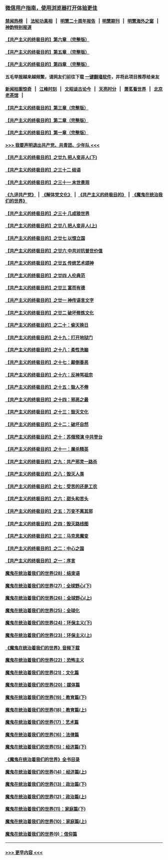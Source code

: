 ### [微信用户指南，使用浏览器打开体验更佳](https://github.com/gfw-breaker/banned-news1/blob/master/indexes/wechat-guide.md?t=0)
#### [禁闻热榜](热点新闻.md?t=0)  &nbsp;&nbsp;|&nbsp;&nbsp; [法轮功真相](https://github.com/gfw-breaker/truth/blob/master/README.md?t=0) &nbsp;&nbsp;|&nbsp;&nbsp; [明慧二十周年报告](https://github.com/gfw-breaker/mh-reports/blob/master/README.md?t=0) &nbsp;&nbsp;|&nbsp;&nbsp;[明慧期刊](https://github.com/gfw-breaker/mh-qikan) &nbsp;&nbsp;|&nbsp;&nbsp; [明慧海外之窗](https://github.com/gfw-breaker/mh-news/blob/master/README.md?t=0) &nbsp;&nbsp;|&nbsp;&nbsp; [神韵特别报道](https://github.com/gfw-breaker/mh-news/blob/master/shenyun.md?t=0)
#### [【共产主义的终极目的】第六章 （完整版）](../pages/nsc422/n11428913.md?t=02150202) 
#### [【共产主义的终极目的】第五章 （完整版）](../pages/nsc422/n11428912.md?t=02150202) 
#### [【共产主义的终极目的】第四章 （完整版）](../pages/nsc422/n11428907.md?t=02150202) 
#### 五毛举报越来越频繁，请网友们前往下载 [一键翻墙软件](https://github.com/gfw-breaker/ssr-accounts)，并将此项目推荐给亲友
#### [新闻拍案惊奇](https://github.com/gfw-breaker/banned-news1/blob/master/pages/link4.md) &nbsp;&nbsp;|&nbsp;&nbsp; [江峰时刻](https://github.com/gfw-breaker/banned-news1/blob/master/pages/link4.md) &nbsp;&nbsp;|&nbsp;&nbsp; [文昭谈古论今](https://github.com/gfw-breaker/banned-news1/blob/master/pages/link4.md) &nbsp;&nbsp;|&nbsp;&nbsp; [天亮时分](https://github.com/gfw-breaker/banned-news1/blob/master/pages/link4.md) &nbsp;&nbsp;|&nbsp;&nbsp; [萧茗看世界](https://github.com/gfw-breaker/banned-news1/blob/master/pages/link4.md) &nbsp;&nbsp;|&nbsp;&nbsp; [北京老茶馆](https://github.com/gfw-breaker/banned-news1/blob/master/pages/link4.md) &nbsp;&nbsp;|&nbsp;&nbsp; 
#### [【共产主义的终极目的】第三章（完整版）](../pages/nsc422/n11428848.md?t=02150202) 
#### [【共产主义的终极目的】第二章（完整版）](../pages/nsc422/n11428831.md?t=02150202) 
#### [【共产主义的终极目的】第一章（完整版）](../pages/nsc422/n11417651.md?t=02150202) 
#### [>>> 我要声明退出共产党、共青团、少年队 <<<](https://github.com/begood0513/goodnews/blob/master/quit/letter.md) 
#### [【共产主义的终极目的】之廿九 把人变非人(下)](../pages/nsc422/n11344140.md?t=02150202) 
#### [【共产主义的终极目的】之三十二 结语](../pages/nsc422/n11360535.md?t=02150202) 
#### [【共产主义的终极目的】之三十一 末世景观](../pages/nsc422/n11351129.md?t=02150202) 
#### [《九评共产党》](https://github.com/begood0513/9ping.md/blob/master/README.md) &nbsp;|&nbsp; [《解体党文化》](../../../../jtdwh.md/blob/master/README.md)  &nbsp;|&nbsp; [《共产主义的终极目的》](../../../../gczydzjmd.md/blob/master/README.md) &nbsp;|&nbsp; [《魔鬼在统治我们的世界》](../../../../mgztzwmdsj.md/blob/master/README.md) 
#### [【共产主义的终极目的】之三十 几成狼世界](../pages/nsc422/n11348280.md?t=02150202) 
#### [【共产主义的终极目的】之廿八 把人变非人(上)](../pages/nsc422/n11340492.md?t=02150202) 
#### [【共产主义的终极目的】之廿七 以恨立国](../pages/nsc422/n11336944.md?t=02150202) 
#### [【共产主义的终极目的】之廿六 中共对抗普世价值](../pages/nsc422/n11324785.md?t=02150202) 
#### [【共产主义的终极目的】之廿五 传统艺术颂神](../pages/nsc422/n11296396.md?t=02150202) 
#### [【共产主义的终极目的】之廿四 人伦典范](../pages/nsc422/n11296397.md?t=02150202) 
#### [【共产主义的终极目的】之廿三 富而有德](../pages/nsc422/n11283598.md?t=02150202) 
#### [【共产主义的终极目的】之廿一 神传语言文字](../pages/nsc422/n11263265.md?t=02150202) 
#### [【共产主义的终极目的】之廿二 破坏修炼文化](../pages/nsc422/n11245728.md?t=02150202) 
#### [【共产主义的终极目的】之二十：偷天换日](../pages/nsc422/n11238846.md?t=02150202) 
#### [【共产主义的终极目的】之十九：打开地狱门](../pages/nsc422/n11206376.md?t=02150202) 
#### [【共产主义的终极目的】之十八：柔性洗脑](../pages/nsc422/n11199994.md?t=02150202) 
#### [【共产主义的终极目的】之十七：颠倒善恶](../pages/nsc422/n11179782.md?t=02150202) 
#### [【共产主义的终极目的】之十六：反神骂祖宗](../pages/nsc422/n11166798.md?t=02150202) 
#### [【共产主义的终极目的】之十五：毁人不倦](../pages/nsc422/n11166792.md?t=02150202) 
#### [【共产主义的终极目的】之十四：邪恶之最](../pages/nsc422/n11150249.md?t=02150202) 
#### [【共产主义的终极目的】之十三：毁灭文化](../pages/nsc422/n11135227.md?t=02150202) 
#### [【共产主义的终极目的】之十二：破坏自然](../pages/nsc422/n11135214.md?t=02150202) 
#### [【共产主义的终极目的】之十：苏俄预演 中共登台](../pages/nsc422/n11118424.md?t=02150202) 
#### [【共产主义的终极目的】之十一：屠杀精英](../pages/nsc422/n11118442.md?t=02150202) 
#### [【共产主义的终极目的】之九：共产邪灵一路杀](../pages/nsc422/n11114139.md?t=02150202) 
#### [【共产主义的终极目的】之八：毁灭人类](../pages/nsc422/n11108503.md?t=02150202) 
#### [【共产主义的终极目的】之七：受苦的还是工农](../pages/nsc422/n11101809.md?t=02150202) 
#### [【共产主义的终极目的】之六：甜头和苦头](../pages/nsc422/n11096971.md?t=02150202) 
#### [【共产主义的终极目的】之五：万变不离其邪](../pages/nsc422/n11091285.md?t=02150202) 
#### [【共产主义的终极目的】之四：毁灭路线图](../pages/nsc422/n11086284.md?t=02150202) 
#### [【共产主义的终极目的】之三：马克思魔变](../pages/nsc422/n11061941.md?t=02150202) 
#### [【共产主义的终极目的】之二：中心之国](../pages/nsc422/n11047728.md?t=02150202) 
#### [【共产主义的终极目的】之一：序言](../pages/nsc422/n11086077.md?t=02150202) 
#### [魔鬼在统治着我们的世界(28)：结束语](../pages/nsc422/n10936246.md?t=02150202) 
#### [魔鬼在统治着我们的世界(27)：全球野心(下)](../pages/nsc422/n10928319.md?t=02150202) 
#### [魔鬼在统治着我们的世界(26)：全球野心(上)](../pages/nsc422/n10900318.md?t=02150202) 
#### [魔鬼在统治着我们的世界(25)：全球化](../pages/nsc422/n10788205.md?t=02150202) 
#### [魔鬼在统治着我们的世界(24)：环保主义(下)](../pages/nsc422/n10695307.md?t=02150202) 
#### [魔鬼在统治着我们的世界(23)：环保主义(上)](../pages/nsc422/n10688613.md?t=02150202) 
#### [《魔鬼在统治着我们的世界》音频下载](../pages/nsc422/n10635553.md?t=02150202) 
#### [魔鬼在统治着我们的世界(22)：恐怖主义](../pages/nsc422/n10614727.md?t=02150202) 
#### [魔鬼在统治着我们的世界(21)：文化篇](../pages/nsc422/n10597706.md?t=02150202) 
#### [魔鬼在统治着我们的世界(20)：媒体篇](../pages/nsc422/n10586579.md?t=02150202) 
#### [魔鬼在统治着我们的世界(19)：教育篇(下)](../pages/nsc422/n10564808.md?t=02150202) 
#### [魔鬼在统治着我们的世界(18)：教育篇(上)](../pages/nsc422/n10526970.md?t=02150202) 
#### [魔鬼在统治着我们的世界(17)：艺术篇](../pages/nsc422/n10499093.md?t=02150202) 
#### [魔鬼在统治着我们的世界(16)：法律篇](../pages/nsc422/n10485969.md?t=02150202) 
#### [魔鬼在统治着我们的世界(15)：经济篇(下)](../pages/nsc422/n10469975.md?t=02150202) 
#### [《魔鬼在统治着我们的世界》全书目录](../pages/nsc422/n10464261.md?t=02150202) 
#### [魔鬼在统治着我们的世界(14)：经济篇(上)](../pages/nsc422/n10457370.md?t=02150202) 
#### [魔鬼在统治着我们的世界(13)：政治篇(下)](../pages/nsc422/n10448270.md?t=02150202) 
#### [魔鬼在统治着我们的世界(12)：政治篇(上)](../pages/nsc422/n10444576.md?t=02150202) 
#### [魔鬼在统治着我们的世界(11)：家庭篇(下)](../pages/nsc422/n10440961.md?t=02150202) 
#### [魔鬼在统治着我们的世界(10)：家庭篇(上)](../pages/nsc422/n10435448.md?t=02150202) 
#### [魔鬼在统治着我们的世界(9)：信仰篇](../pages/nsc422/n10432159.md?t=02150202) 

----
#### [ >>> 更早内容 <<< ](../indexes/nsc422-earlier.md)
